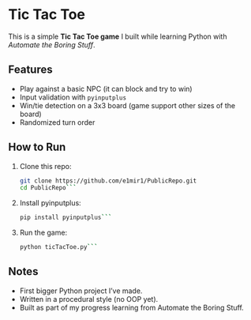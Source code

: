 # Tic Tac Toe   

This is a simple **Tic Tac Toe game** I built while learning Python with *Automate the Boring Stuff*.  

## Features
- Play against a basic NPC (it can block and try to win)  
- Input validation with `pyinputplus`  
- Win/tie detection on a 3x3 board (game support other sizes of the board) 
- Randomized turn order  

## How to Run
1. Clone this repo:
   ```bash
   git clone https://github.com/e1mir1/PublicRepo.git
   cd PublicRepo```

2. Install pyinputplus:
   ```bash
   pip install pyinputplus```

3. Run the game:
   ```bash
   python ticTacToe.py```

## Notes
- First bigger Python project I’ve made.
- Written in a procedural style (no OOP yet).
- Built as part of my progress learning from Automate the Boring Stuff.
